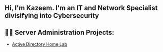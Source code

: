## Hi, I'm Kazeem. I'm an IT and Network Specialist divisifying into Cybersecurity 

<h2>👨‍💻 Server Administration Projects:</h2>

  - [Active Directory Home Lab](https://github.com/Kazeemilori/Active-Directory-Home-Lab)
